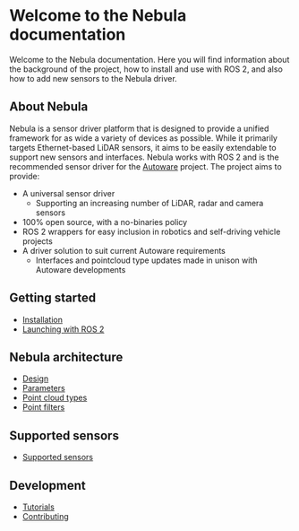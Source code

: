 # Welcome to the Nebula documentation

Welcome to the Nebula documentation. Here you will find information about the background of the project, how to install and use with ROS 2, and also how to add new sensors to the Nebula driver.

## About Nebula

Nebula is a sensor driver platform that is designed to provide a unified framework for as wide a variety of devices as possible.
While it primarily targets Ethernet-based LiDAR sensors, it aims to be easily extendable to support new sensors and interfaces.
Nebula works with ROS 2 and is the recommended sensor driver for the [Autoware](https://autoware.org/) project. The project aims to provide:

- A universal sensor driver
  - Supporting an increasing number of LiDAR, radar and camera sensors
- 100% open source, with a no-binaries policy
- ROS 2 wrappers for easy inclusion in robotics and self-driving vehicle projects
- A driver solution to suit current Autoware requirements
  - Interfaces and pointcloud type updates made in unison with Autoware developments

## Getting started

- [Installation](installation.md)
- [Launching with ROS 2](usage.md)

## Nebula architecture

- [Design](design.md)
- [Parameters](parameters.md)
- [Point cloud types](point_types.md)
- [Point filters](filters.md)

## Supported sensors

- [Supported sensors](supported_sensors.md)

## Development

- [Tutorials](tutorials.md)
- [Contributing](contribute.md)
